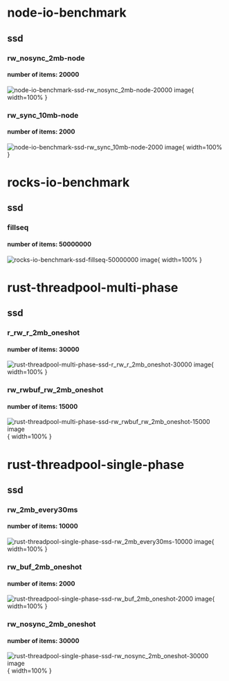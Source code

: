 # node-io-benchmark
## ssd
### rw_nosync_2mb-node
#### number of items: 20000
![node-io-benchmark-ssd-rw_nosync_2mb-node-20000 image](figures/node-io-benchmark-ssd-rw_nosync_2mb-node-20000.png){ width=100% }

### rw_sync_10mb-node
#### number of items: 2000
![node-io-benchmark-ssd-rw_sync_10mb-node-2000 image](figures/node-io-benchmark-ssd-rw_sync_10mb-node-2000.png){ width=100% }

# rocks-io-benchmark
## ssd
### fillseq
#### number of items: 50000000
![rocks-io-benchmark-ssd-fillseq-50000000 image](figures/rocks-io-benchmark-ssd-fillseq-50000000.png){ width=100% }

# rust-threadpool-multi-phase
## ssd
### r_rw_r_2mb_oneshot
#### number of items: 30000
![rust-threadpool-multi-phase-ssd-r_rw_r_2mb_oneshot-30000 image](figures/rust-threadpool-multi-phase-ssd-r_rw_r_2mb_oneshot-30000.png){ width=100% }

### rw_rwbuf_rw_2mb_oneshot
#### number of items: 15000
![rust-threadpool-multi-phase-ssd-rw_rwbuf_rw_2mb_oneshot-15000 image](figures/rust-threadpool-multi-phase-ssd-rw_rwbuf_rw_2mb_oneshot-15000.png){ width=100% }

# rust-threadpool-single-phase
## ssd
### rw_2mb_every30ms
#### number of items: 10000
![rust-threadpool-single-phase-ssd-rw_2mb_every30ms-10000 image](figures/rust-threadpool-single-phase-ssd-rw_2mb_every30ms-10000.png){ width=100% }

### rw_buf_2mb_oneshot
#### number of items: 2000
![rust-threadpool-single-phase-ssd-rw_buf_2mb_oneshot-2000 image](figures/rust-threadpool-single-phase-ssd-rw_buf_2mb_oneshot-2000.png){ width=100% }

### rw_nosync_2mb_oneshot
#### number of items: 30000
![rust-threadpool-single-phase-ssd-rw_nosync_2mb_oneshot-30000 image](figures/rust-threadpool-single-phase-ssd-rw_nosync_2mb_oneshot-30000.png){ width=100% }

